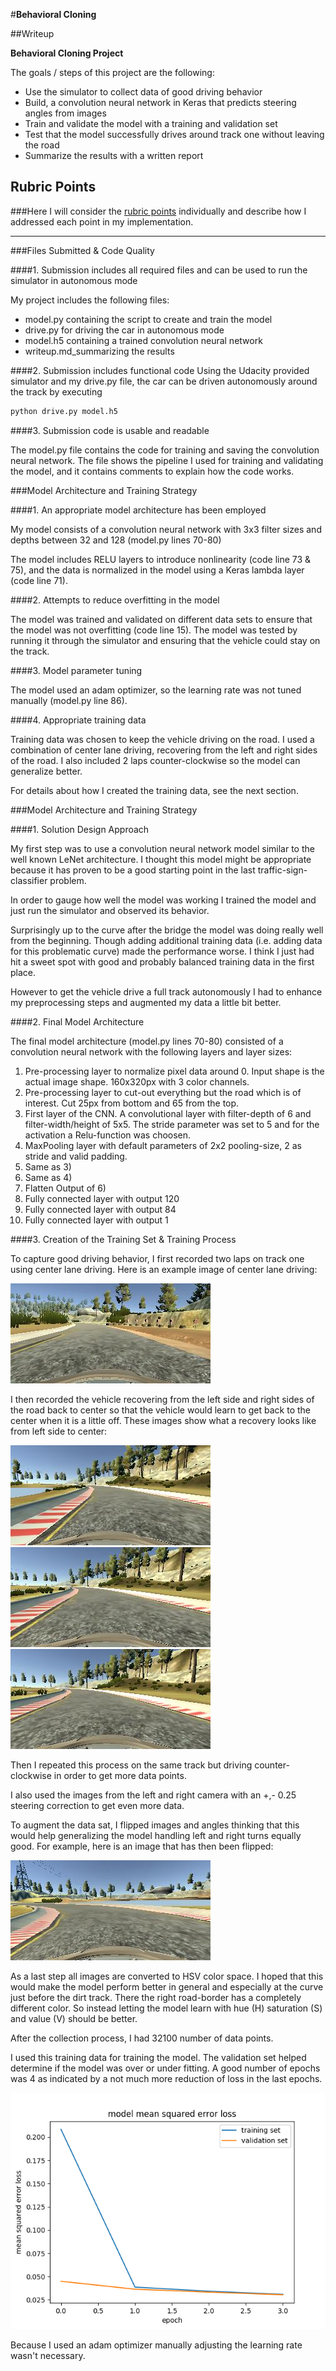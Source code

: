 #**Behavioral Cloning** 

##Writeup

**Behavioral Cloning Project**

The goals / steps of this project are the following:
* Use the simulator to collect data of good driving behavior
* Build, a convolution neural network in Keras that predicts steering angles from images
* Train and validate the model with a training and validation set
* Test that the model successfully drives around track one without leaving the road
* Summarize the results with a written report


[//]: # (Image References)

[image1]: ./images/center_2017_05_13_16_37_38_669.jpg "Center Driving"
[image2]: ./images/center_2017_05_14_16_24_29_041.jpg "Recover Driving 1"
[image3]: ./images/center_2017_05_14_16_24_29_736.jpg "Recover Driving 2"
[image4]: ./images/center_2017_05_14_16_24_30_187.jpg "Recover Driving 3"
[image5]: ./images/flipped.jpg "Flipped Image"
[image6]: ./images/metrics.png "Metrics"

## Rubric Points
###Here I will consider the [rubric points](https://review.udacity.com/#!/rubrics/432/view) individually and describe how I addressed each point in my implementation.  

---
###Files Submitted & Code Quality

####1. Submission includes all required files and can be used to run the simulator in autonomous mode

My project includes the following files:
* model.py containing the script to create and train the model
* drive.py for driving the car in autonomous mode
* model.h5 containing a trained convolution neural network 
* writeup.md_summarizing the results

####2. Submission includes functional code
Using the Udacity provided simulator and my drive.py file, the car can be driven autonomously around the track by executing 
```sh
python drive.py model.h5
```

####3. Submission code is usable and readable

The model.py file contains the code for training and saving the convolution neural network. The file shows the pipeline I used for training and validating the model, and it contains comments to explain how the code works.

###Model Architecture and Training Strategy

####1. An appropriate model architecture has been employed

My model consists of a convolution neural network with 3x3 filter sizes and depths between 32 and 128 (model.py lines 70-80) 

The model includes RELU layers to introduce nonlinearity (code line 73 & 75), and the data is normalized in the model using a Keras lambda layer (code line 71). 

####2. Attempts to reduce overfitting in the model

The model was trained and validated on different data sets to ensure that the model was not overfitting (code line 15). The model was tested by running it through the simulator and ensuring that the vehicle could stay on the track.

####3. Model parameter tuning

The model used an adam optimizer, so the learning rate was not tuned manually (model.py line 86).

####4. Appropriate training data

Training data was chosen to keep the vehicle driving on the road. I used a combination of center lane driving, recovering from the left and right sides of the road. I also included 2 laps counter-clockwise so the model can generalize better. 

For details about how I created the training data, see the next section. 

###Model Architecture and Training Strategy

####1. Solution Design Approach

My first step was to use a convolution neural network model similar to the well known LeNet architecture. I thought this model might be appropriate because it has proven to be a good starting point in the last traffic-sign-classifier problem.

In order to gauge how well the model was working I trained the model and just run the simulator and observed its behavior.

Surprisingly up to the curve after the bridge the model was doing really well from the beginning. Though adding additional training data (i.e. adding data for this problematic curve) made the performance worse. I think I just had hit a sweet spot with good and probably balanced training data in the first place.

However to get the vehicle drive a full track autonomously I had to enhance my preprocessing steps and augmented my data a little bit better.

####2. Final Model Architecture

The final model architecture (model.py lines 70-80) consisted of a convolution neural network with the following layers and layer sizes:

1) Pre-processing layer to normalize pixel data around 0. Input shape is the actual image shape. 160x320px with 3 color channels.
2) Pre-processing layer to cut-out everything but the road which is of interest. Cut 25px from bottom and 65 from the top.
3) First layer of the CNN. A convolutional layer with filter-depth of 6 and filter-width/height of 5x5. The stride parameter was set to 5 and  for the activation a Relu-function was choosen. 
4) MaxPooling layer with default parameters of 2x2 pooling-size, 2 as stride and valid padding.
5) Same as 3)
6) Same as 4)
7) Flatten Output of 6)
8) Fully connected layer with output 120
9) Fully connected layer with output 84
10) Fully connected layer with output 1

####3. Creation of the Training Set & Training Process

To capture good driving behavior, I first recorded two laps on track one using center lane driving. Here is an example image of center lane driving:

![alt text][image1]

I then recorded the vehicle recovering from the left side and right sides of the road back to center so that the vehicle would learn to get back to the center when it is a little off. These images show what a recovery looks like from left side to center:

![alt text][image2]
![alt text][image3]
![alt text][image4]

Then I repeated this process on the same track but driving counter-clockwise in order to get more data points.

I also used the images from the left and right camera with an +,- 0.25 steering correction to get even more data.

To augment the data sat, I flipped images and angles thinking that this would help generalizing the model handling left and right turns equally good. For example, here is an image that has then been flipped:

![alt text][image5]

As a last step all images are converted to HSV color space. I hoped that this would make the model perform better in general and especially at the curve just before the dirt track. There the right road-border has a completely different color. So instead letting the model learn with hue (H) saturation (S) and value (V) should be better.

After the collection process, I had 32100 number of data points.

I used this training data for training the model. The validation set helped determine if the model was over or under fitting. A good number of epochs was 4 as indicated by a not much more reduction of loss in the last epochs.

![alt text][image6]

Because I used an adam optimizer manually adjusting the learning rate wasn't necessary.
